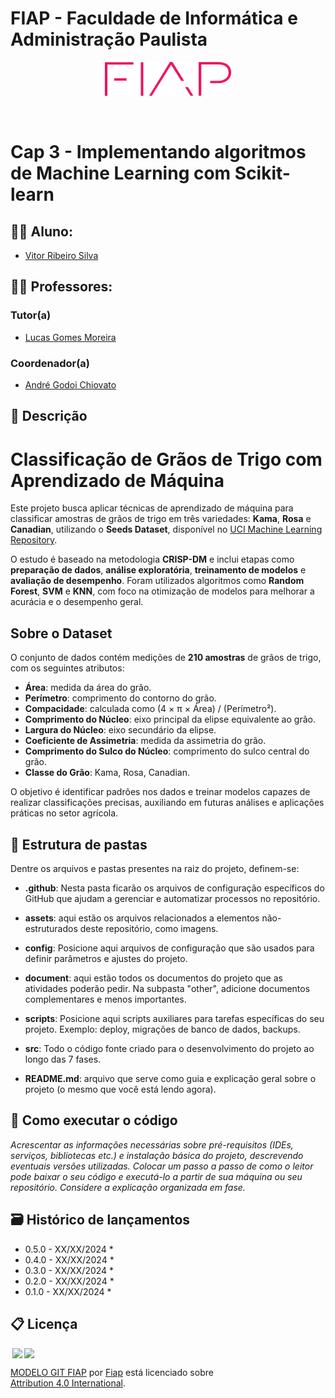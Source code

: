 # FIAP - Faculdade de Informática e Administração Paulista

<p align="center">
<a href= "https://www.fiap.com.br/"><img src="assets/logo-fiap.png" alt="FIAP - Faculdade de Informática e Admnistração Paulista" border="0" width=40% height=40%></a>
</p>

<br>

# Cap 3 - Implementando algoritmos de Machine Learning com Scikit-learn

## 👨‍🎓 Aluno:
- <a href="https://www.linkedin.com/in/vitor-ribeiro-691a3729a/">Vitor Ribeiro Silva</a>

## 👩‍🏫 Professores:
### Tutor(a) 
- <a href="https://www.linkedin.com/in/lucas-gomes-moreira-15a8452a/">Lucas Gomes Moreira</a>
### Coordenador(a)
- <a href="https://www.linkedin.com/in/profandregodoi/">André Godoi Chiovato</a>


## 📜 Descrição

# Classificação de Grãos de Trigo com Aprendizado de Máquina  

Este projeto busca aplicar técnicas de aprendizado de máquina para classificar amostras de grãos de trigo em três variedades: **Kama**, **Rosa** e **Canadian**, utilizando o **Seeds Dataset**, disponível no [UCI Machine Learning Repository](https://archive.ics.uci.edu/dataset/236/seeds).  

O estudo é baseado na metodologia **CRISP-DM** e inclui etapas como **preparação de dados**, **análise exploratória**, **treinamento de modelos** e **avaliação de desempenho**. Foram utilizados algoritmos como **Random Forest**, **SVM** e **KNN**, com foco na otimização de modelos para melhorar a acurácia e o desempenho geral.  

## Sobre o Dataset  
O conjunto de dados contém medições de **210 amostras** de grãos de trigo, com os seguintes atributos:  
- **Área**: medida da área do grão.  
- **Perímetro**: comprimento do contorno do grão.  
- **Compacidade**: calculada como (4 × π × Área) / (Perímetro²).
- **Comprimento do Núcleo**: eixo principal da elipse equivalente ao grão.  
- **Largura do Núcleo**: eixo secundário da elipse.  
- **Coeficiente de Assimetria**: medida da assimetria do grão.  
- **Comprimento do Sulco do Núcleo**: comprimento do sulco central do grão.  
- **Classe do Grão**: Kama, Rosa, Canadian.  

O objetivo é identificar padrões nos dados e treinar modelos capazes de realizar classificações precisas, auxiliando em futuras análises e aplicações práticas no setor agrícola.  



## 📁 Estrutura de pastas

Dentre os arquivos e pastas presentes na raiz do projeto, definem-se:

- <b>.github</b>: Nesta pasta ficarão os arquivos de configuração específicos do GitHub que ajudam a gerenciar e automatizar processos no repositório.

- <b>assets</b>: aqui estão os arquivos relacionados a elementos não-estruturados deste repositório, como imagens.

- <b>config</b>: Posicione aqui arquivos de configuração que são usados para definir parâmetros e ajustes do projeto.

- <b>document</b>: aqui estão todos os documentos do projeto que as atividades poderão pedir. Na subpasta "other", adicione documentos complementares e menos importantes.

- <b>scripts</b>: Posicione aqui scripts auxiliares para tarefas específicas do seu projeto. Exemplo: deploy, migrações de banco de dados, backups.

- <b>src</b>: Todo o código fonte criado para o desenvolvimento do projeto ao longo das 7 fases.

- <b>README.md</b>: arquivo que serve como guia e explicação geral sobre o projeto (o mesmo que você está lendo agora).

## 🔧 Como executar o código

*Acrescentar as informações necessárias sobre pré-requisitos (IDEs, serviços, bibliotecas etc.) e instalação básica do projeto, descrevendo eventuais versões utilizadas. Colocar um passo a passo de como o leitor pode baixar o seu código e executá-lo a partir de sua máquina ou seu repositório. Considere a explicação organizada em fase.*


## 🗃 Histórico de lançamentos

* 0.5.0 - XX/XX/2024
    * 
* 0.4.0 - XX/XX/2024
    * 
* 0.3.0 - XX/XX/2024
    * 
* 0.2.0 - XX/XX/2024
    * 
* 0.1.0 - XX/XX/2024
    *

## 📋 Licença

<img style="height:22px!important;margin-left:3px;vertical-align:text-bottom;" src="https://mirrors.creativecommons.org/presskit/icons/cc.svg?ref=chooser-v1"><img style="height:22px!important;margin-left:3px;vertical-align:text-bottom;" src="https://mirrors.creativecommons.org/presskit/icons/by.svg?ref=chooser-v1"><p xmlns:cc="http://creativecommons.org/ns#" xmlns:dct="http://purl.org/dc/terms/"><a property="dct:title" rel="cc:attributionURL" href="https://github.com/agodoi/template">MODELO GIT FIAP</a> por <a rel="cc:attributionURL dct:creator" property="cc:attributionName" href="https://fiap.com.br">Fiap</a> está licenciado sobre <a href="http://creativecommons.org/licenses/by/4.0/?ref=chooser-v1" target="_blank" rel="license noopener noreferrer" style="display:inline-block;">Attribution 4.0 International</a>.</p>


